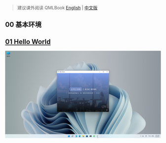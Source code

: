 > 建议课外阅读 QMLBook [English](https://qmlbook.github.io/) | [中文版](https://cwc1987.gitbooks.io/qmlbook-in-chinese/content/)

## 00 基本环境

## [01 Hello World](./01_HelloWorld/)
![preview](./01_HelloWorld/preview.png)
